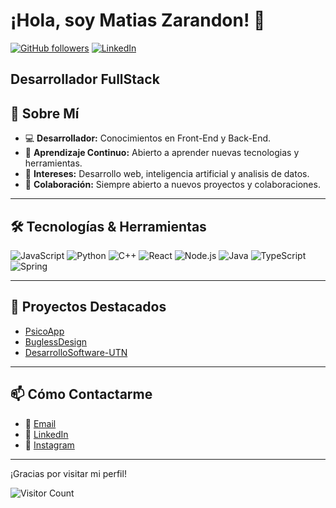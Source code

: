 # ¡Hola, soy Matias Zarandon! 👋

[![GitHub followers](https://img.shields.io/github/followers/TuUsuario?label=Followers&style=social)](https://github.com/TuteSeta)
[![LinkedIn](https://img.shields.io/badge/LinkedIn-Connect-blue)](https://www.linkedin.com/in/matias-zarandon-0307b534a/)

Desarrollador FullStack
---

## 🚀 Sobre Mí

- 💻 **Desarrollador:** Conocimientos en Front-End y Back-End.
- 🌱 **Aprendizaje Continuo:** Abierto a aprender nuevas tecnologias y herramientas.
- 🎯 **Intereses:** Desarrollo web, inteligencia artificial y analisis de datos.
- 🤝 **Colaboración:** Siempre abierto a nuevos proyectos y colaboraciones.

---

## 🛠️ Tecnologías & Herramientas

![JavaScript](https://img.shields.io/badge/JavaScript-F7DF1E?logo=javascript&logoColor=black)
![Python](https://img.shields.io/badge/Python-3776AB?logo=python&logoColor=white)
![C++](https://img.shields.io/badge/C++-00599C?logo=c%2B%2B&logoColor=white)
![React](https://img.shields.io/badge/React-20232A?logo=react&logoColor=61DAFB)
![Node.js](https://img.shields.io/badge/Node.js-339933?logo=node.js&logoColor=white)
![Java](https://img.shields.io/badge/Java-007396?logo=java&logoColor=white)
![TypeScript](https://img.shields.io/badge/TypeScript-3178C6?logo=typescript&logoColor=white)
![Spring](https://img.shields.io/badge/Spring-6DB33F?logo=spring&logoColor=white)

---


## 🎯 Proyectos Destacados

<!-- Ejemplo de sección interactiva de proyectos -->
- [PsicoApp](https://github.com/TuteSeta/PsicoApp)  
- [BuglessDesign](https://bugs-less-design.vercel.app) 
- [DesarrolloSoftware-UTN](https://github.com/TuteSeta/DesarrolloSoftware-UTN) 

<!-- Puedes añadir más proyectos y usar gifs o imágenes para hacerlos más atractivos -->

---

## 📫 Cómo Contactarme

- 📧 [Email](mailto:matiasjzarandon@gmail.com)
- 🔗 [LinkedIn](https://www.linkedin.com/in/matias-zarandon-0307b534a/)
- 📸 [Instagram](https://www.instagram.com/tute_zarandon/)

---

¡Gracias por visitar mi perfil! 

<!-- Opcional: Agrega un contador de visitas -->
![Visitor Count](https://visitor-badge.laobi.icu/badge?page_id=TuUsuario.TuUsuario)

